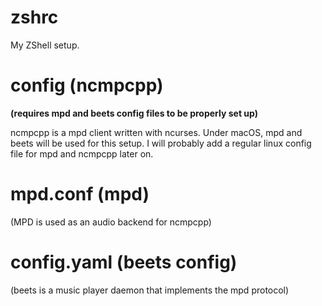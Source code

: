 # zshrc
My ZShell setup.
# config (ncmpcpp)
**(requires mpd and beets config files to be properly set up)**

ncmpcpp is a mpd client written with ncurses. Under macOS, mpd and beets will be used for this setup.
I will probably add a regular linux config file for mpd and ncmpcpp later on.
# mpd.conf (mpd)
(MPD is used as an audio backend for ncmpcpp)
# config.yaml (beets config)
(beets is a music player daemon that implements the mpd protocol)
